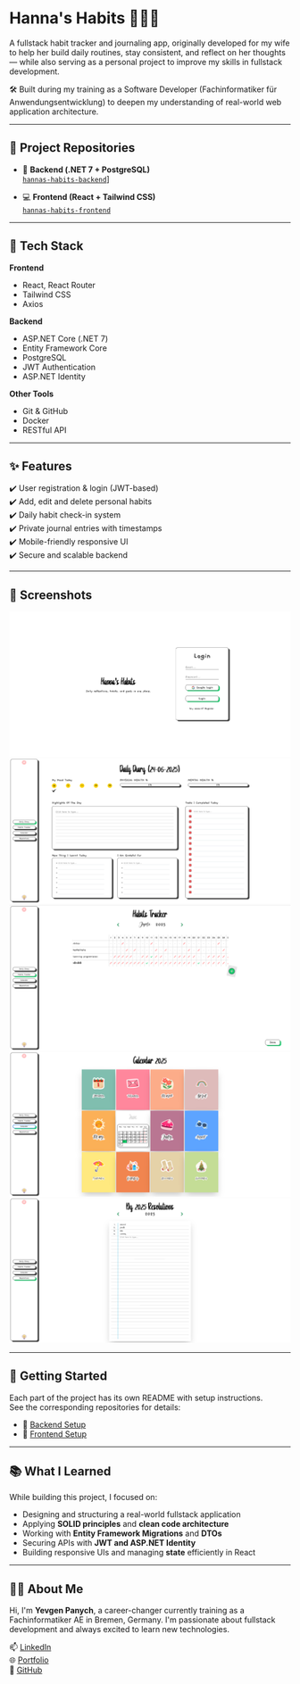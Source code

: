 # Hanna's Habits 🧘‍♀️📓

A fullstack habit tracker and journaling app, originally developed for my wife to help her build daily routines, stay consistent, and reflect on her thoughts — while also serving as a personal project to improve my skills in fullstack development.

🛠️ Built during my training as a Software Developer (Fachinformatiker für Anwendungsentwicklung) to deepen my understanding of real-world web application architecture.

---

## 📌 Project Repositories

- 🧠 **Backend (.NET 7 + PostgreSQL)**  
  [`hannas-habits-backend`](https://github.com/iseaman89/hannas-habits-server)]

- 💻 **Frontend (React + Tailwind CSS)**  
  [`hannas-habits-frontend`](https://github.com/iseaman89/hannas-habits-ui)

---

## 🔧 Tech Stack

**Frontend**  
- React, React Router  
- Tailwind CSS  
- Axios  

**Backend**  
- ASP.NET Core (.NET 7)  
- Entity Framework Core  
- PostgreSQL  
- JWT Authentication  
- ASP.NET Identity

**Other Tools**  
- Git & GitHub  
- Docker   
- RESTful API

---

## ✨ Features

✔️ User registration & login (JWT-based)  
✔️ Add, edit and delete personal habits  
✔️ Daily habit check-in system  
✔️ Private journal entries with timestamps  
✔️ Mobile-friendly responsive UI  
✔️ Secure and scalable backend

---

## 🧪 Screenshots

![screenshot1](./screenshots/login.png)  
![screenshot2](./screenshots/daily.png)
![screenshot3](./screenshots/habits.png)
![screenshot4](./screenshots/calendar.png)
![screenshot5](./screenshots/resolutions.png)

---

## 🚀 Getting Started

Each part of the project has its own README with setup instructions.  
See the corresponding repositories for details:

- 🔗 [Backend Setup](https://github.com/iseaman89/hannas-habits-server)
- 🔗 [Frontend Setup](https://github.com/iseaman89/hannas-habits-ui)

---

## 📚 What I Learned

While building this project, I focused on:

- Designing and structuring a real-world fullstack application
- Applying **SOLID principles** and **clean code architecture**
- Working with **Entity Framework Migrations** and **DTOs**
- Securing APIs with **JWT and ASP.NET Identity**
- Building responsive UIs and managing **state** efficiently in React

---

## 🧑‍💻 About Me

Hi, I'm **Yevgen Panych**, a career-changer currently training as a Fachinformatiker AE in Bremen, Germany. I'm passionate about fullstack development and always excited to learn new technologies.

📫 [LinkedIn](https://www.linkedin.com/in/yevgen-panych)  
🌐 [Portfolio](https://panych.site)  
🐙 [GitHub](https://github.com/iseaman89)

